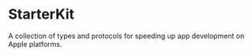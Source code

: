 # StarterKit

A collection of types and protocols for speeding up app development on Apple platforms.
